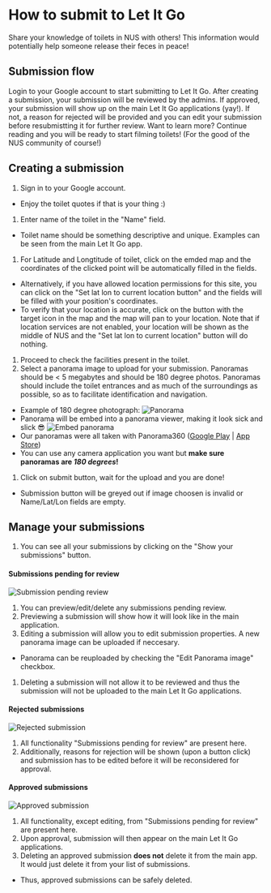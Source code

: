 # How to submit to Let It Go

Share your knowledge of toilets in NUS with others! This information would
potentially help someone release their feces in peace!

## Submission flow

Login to your Google account to start submitting to Let It Go. After creating a
submission, your submission will be reviewed by the admins. If approved,
your submission will show up on the main Let It Go applications (yay!). If not,
a reason for rejected will be provided and you can edit your submission
before resubmistting it for further review. Want to learn more? Continue
reading and you will be ready to start filming toilets! (For the good of the
NUS community of course!)


## Creating a submission

1. Sign in to your Google account.
  * Enjoy the toilet quotes if that is your thing :)
1. Enter name of the toilet in the "Name" field.
  * Toilet name should be something descriptive and unique. Examples can be
  seen from the main Let It Go app.
1. For Latitude and Longtitude of toilet, click on the emded map and the
coordinates of the clicked point will be automatically filled in the fields.
  * Alternatively, if you have allowed location permissions for this site, you
  can click on the "Set lat lon to current location button" and the fields will
  be filled with your position's coordinates.
  * To verify that your location is accurate, click on the button with the
  target icon in the map and the map will pan to your location. Note that if
  location services are not enabled, your location will be shown as the middle
  of NUS and the "Set lat lon to current location" button will do nothing.
1. Proceed to check the facilities present in the toilet.
1. Select a panorama image to upload for your submission. Panoramas should be
< 5 megabytes and should be 180 degree photos. Panoramas should include the
toilet entrances and as much of the surroundings as possible, so as to facilitate
identification and navigation.
  * Example of 180 degree photograph:
  ![Panorama](https://raw.githubusercontent.com/nelsontky/let-it-go/master/assets/paranomas/computing/COM1%20Level%202%20Student%20Area.jpg)
  * Panorama will be embed into a panorama viewer, making it look sick and slick :sunglasses:
  ![Embed panorama](https://i.imgur.com/lP5MLQI.png)
  * Our panoramas were all taken with Panorama360 ([Google Play](https://play.google.com/store/apps/details?id=com.vtcreator.android360) | [App Store](https://apps.apple.com/us/app/360-panorama/id377342622))
  * You can use any camera application you want but **make sure panoramas are *180 degrees*!**
1. Click on submit button, wait for the upload and you are done!
  * Submission button will be greyed out if image choosen is invalid or Name/Lat/Lon fields are empty.

## Manage your submissions
1. You can see all your submissions by clicking on the "Show your submissions" button.

#### Submissions pending for review
![Submission pending review](https://i.imgur.com/XSjnBz6.png)
1. You can preview/edit/delete any submissions pending review.
1. Previewing a submission will show how it will look like in the main application.
1. Editing a submission will allow you to edit submission properties. A new panorama image can be uploaded if neccesary.
  * Panorama can be reuploaded by checking the "Edit Panorama image" checkbox.
1. Deleting a submission will not allow it to be reviewed and thus the submission will not be uploaded to the main Let It Go applications.

#### Rejected submissions
![Rejected submission](https://i.imgur.com/0QzBnr5.png)
1. All functionality "Submissions pending for review" are present here.
1. Additionally, reasons for rejection will be shown (upon a button click) and submission has to be edited before it will be reconsidered for approval.

#### Approved submissions
![Approved submission](https://i.imgur.com/9yWVkrr.png)
1. All functionality, except editing, from "Submissions pending for review" are present here.
2. Upon approval, submission will then appear on the main Let It Go applications.
3. Deleting an approved submission **does not** delete it from the main app. It would just delete it from your list of submissions.
  * Thus, approved submissions can be safely deleted.
